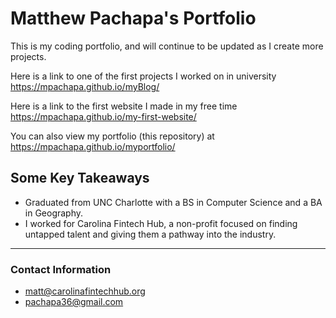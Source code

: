 # Matthew Pachapa's Portfolio

This is my coding portfolio, and will continue to be updated as I create more projects.

Here is a link to one of the first projects I worked on in university https://mpachapa.github.io/myBlog/

Here is a link to the first website I made in my free time https://mpachapa.github.io/my-first-website/

You can also view my portfolio (this repository) at https://mpachapa.github.io/myportfolio/

## Some Key Takeaways 
- Graduated from UNC Charlotte with a BS in Computer Science and a BA in Geography.
- I worked for Carolina Fintech Hub, a non-profit focused on finding untapped talent and giving them a pathway into the industry.

---
### Contact Information
- matt@carolinafintechhub.org
- pachapa36@gmail.com
